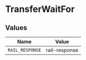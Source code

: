 # TransferWaitFor


## Values

| Name            | Value           |
| --------------- | --------------- |
| `RAIL_RESPONSE` | rail-response   |
